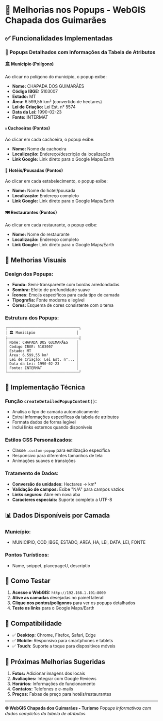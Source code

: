 # 🎯 Melhorias nos Popups - WebGIS Chapada dos Guimarães

## ✅ Funcionalidades Implementadas

### 📍 **Popups Detalhados com Informações da Tabela de Atributos**

#### 🏛️ **Município (Polígono)**
Ao clicar no polígono do município, o popup exibe:
- **Nome:** CHAPADA DOS GUIMARÃES
- **Código IBGE:** 5103007
- **Estado:** MT
- **Área:** 6.599,55 km² (convertido de hectares)
- **Lei de Criação:** Lei Est. n° 5574
- **Data da Lei:** 1990-02-23
- **Fonte:** INTERMAT

#### 💧 **Cachoeiras (Pontos)**
Ao clicar em cada cachoeira, o popup exibe:
- **Nome:** Nome da cachoeira
- **Localização:** Endereço/descrição da localização
- **Link Google:** Link direto para o Google Maps/Earth

#### 🏨 **Hotéis/Pousadas (Pontos)**
Ao clicar em cada estabelecimento, o popup exibe:
- **Nome:** Nome do hotel/pousada
- **Localização:** Endereço completo
- **Link Google:** Link direto para o Google Maps/Earth

#### 🍽️ **Restaurantes (Pontos)**
Ao clicar em cada restaurante, o popup exibe:
- **Nome:** Nome do restaurante
- **Localização:** Endereço completo
- **Link Google:** Link direto para o Google Maps/Earth

## 🎨 **Melhorias Visuais**

### **Design dos Popups:**
- **Fundo:** Semi-transparente com bordas arredondadas
- **Sombra:** Efeito de profundidade suave
- **Ícones:** Emojis específicos para cada tipo de camada
- **Tipografia:** Fonte moderna e legível
- **Cores:** Esquema de cores consistente com o tema

### **Estrutura dos Popups:**
```
┌─────────────────────────────────┐
│ 🏛️ Município                   │
├─────────────────────────────────┤
│ Nome: CHAPADA DOS GUIMARÃES    │
│ Código IBGE: 5103007           │
│ Estado: MT                     │
│ Área: 6.599,55 km²             │
│ Lei de Criação: Lei Est. n°... │
│ Data da Lei: 1990-02-23        │
│ Fonte: INTERMAT                │
└─────────────────────────────────┘
```

## 🔧 **Implementação Técnica**

### **Função `createDetailedPopupContent()`:**
- Analisa o tipo de camada automaticamente
- Extrai informações específicas da tabela de atributos
- Formata dados de forma legível
- Inclui links externos quando disponíveis

### **Estilos CSS Personalizados:**
- Classe `.custom-popup` para estilização específica
- Responsivo para diferentes tamanhos de tela
- Animações suaves e transições

### **Tratamento de Dados:**
- **Conversão de unidades:** Hectares → km²
- **Validação de campos:** Exibe "N/A" para campos vazios
- **Links seguros:** Abre em nova aba
- **Caracteres especiais:** Suporte completo a UTF-8

## 📊 **Dados Disponíveis por Camada**

### **Município:**
- MUNICIPIO, COD_IBGE, ESTADO, AREA_HA, LEI, DATA_LEI, FONTE

### **Pontos Turísticos:**
- Name, snippet, placepageU, descriptio

## 🚀 **Como Testar**

1. **Acesse o WebGIS:** `http://192.168.1.101:8000`
2. **Ative as camadas** desejadas no painel lateral
3. **Clique nos pontos/polígonos** para ver os popups detalhados
4. **Teste os links** para o Google Maps/Earth

## 📱 **Compatibilidade**

- ✅ **Desktop:** Chrome, Firefox, Safari, Edge
- ✅ **Mobile:** Responsivo para smartphones e tablets
- ✅ **Touch:** Suporte a toque para dispositivos móveis

## 🔄 **Próximas Melhorias Sugeridas**

1. **Fotos:** Adicionar imagens dos locais
2. **Avaliações:** Integrar com Google Reviews
3. **Horários:** Informações de funcionamento
4. **Contatos:** Telefones e e-mails
5. **Preços:** Faixas de preço para hotéis/restaurantes

---

**🌐 WebGIS Chapada dos Guimarães - Turismo**
*Popups informativos com dados completos da tabela de atributos* 